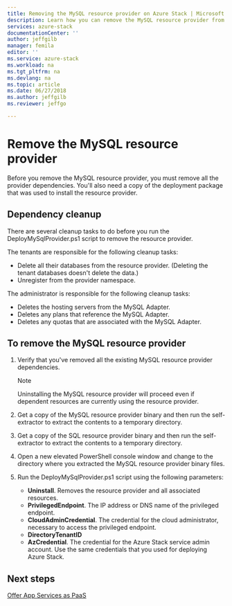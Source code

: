 ```yaml
---
title: Removing the MySQL resource provider on Azure Stack | Microsoft Docs
description: Learn how you can remove the MySQL resource provider from your Azure Stack deployment.
services: azure-stack
documentationCenter: ''
author: jeffgilb
manager: femila
editor: ''
ms.service: azure-stack
ms.workload: na
ms.tgt_pltfrm: na
ms.devlang: na
ms.topic: article
ms.date: 06/27/2018
ms.author: jeffgilb
ms.reviewer: jeffgo

---
```


# Remove the MySQL resource provider

Before you remove the MySQL resource provider, you must remove all the provider dependencies. You'll also need a copy of the deployment package that was used to install the resource provider.

## Dependency cleanup

There are several cleanup tasks to do before you run the DeployMySqlProvider.ps1 script to remove the resource provider.

The tenants are responsible for the following cleanup tasks:

* Delete all their databases from the resource provider. (Deleting the tenant databases doesn't delete the data.)
* Unregister from the provider namespace.

The administrator is responsible for the following cleanup tasks:

* Deletes the hosting servers from the MySQL Adapter.
* Deletes any plans that reference the MySQL Adapter.
* Deletes any quotas that are associated with the MySQL Adapter.

## To remove the MySQL resource provider

1. Verify that you've removed all the existing MySQL resource provider dependencies.

   >[!NOTE]
   >Uninstalling the MySQL resource provider will proceed even if dependent resources are currently using the resource provider.
  
2. Get a copy of the MySQL resource provider binary and then run the self-extractor to extract the contents to a temporary directory.
3. Get a copy of the SQL resource provider binary and then run the self-extractor to extract the contents to a temporary directory.
4. Open a new elevated PowerShell console window and change to the directory where you extracted the MySQL resource provider binary files.
5. Run the DeployMySqlProvider.ps1 script using the following parameters:
    - **Uninstall**. Removes the resource provider and all associated resources.
    - **PrivilegedEndpoint**. The IP address or DNS name of the privileged endpoint.
    - **CloudAdminCredential**. The credential for the cloud administrator, necessary to access the privileged endpoint.
    - **DirectoryTenantID**
    - **AzCredential**. The credential for the Azure Stack service admin account. Use the same credentials that you used for deploying Azure Stack.

## Next steps

[Offer App Services as PaaS](azure-stack-app-service-overview.md)
